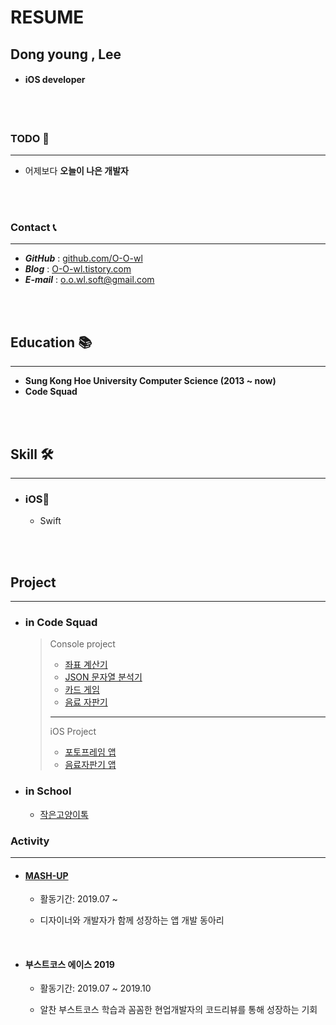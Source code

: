 # RESUME





## Dong young , Lee 

- ####  iOS developer

<br>

<br>

### TODO 🔭 

---

- 어제보다 **오늘이 나은 개발자**

<br><br>

### Contact 📞

---

- ***GitHub***  : [github.com/O-O-wl](https://github.com/O-O-wl)
- ***Blog*** : [O-O-wl.tistory.com](https://O-O-wl.tistory.com)
- ***E-mail***	: o.o.wl.soft@gmail.com

<br><br>

## Education 📚

---

-  **Sung Kong Hoe University  Computer Science  (2013 ~ now)**
-  **Code Squad**

<br><br>

## Skill 🛠

---

- ### iOS📱

  - Swift

<br><br>

## Project 

---

- ### in Code Squad

  > Console project 
  >
  > - [좌표 계산기](https://github.com/O-O-wl/swift-coordinate)
  > - [JSON 문자열 분석기](https://github.com/O-O-wl/swift-jsonparser)
  > - [카드 게임](https://github.com/O-O-wl/swift-cardgame)
  > - [음료 자판기](https://github.com/O-O-wl/swift--vendingmahcine)
  >
  > ---
  >
  > iOS Project
  >
  > - [포토프레임 앱](https://github.com/O-O-wl/swift-photoframe)
  > - [음료자판기 앱](https://github.com/O-O-wl/swift--vendingmahcineapp)

  

- ### in School

  - [작은고양이톡](https://github.com/smallcattalk/small-cat-talk)



### Activity

---

- #### [MASH-UP](https://github.com/mash-up-kr)

  - 활동기간: 2019.07 ~ 

  - 디자이너와 개발자가 함께 성장하는 앱 개발 동아리

    <br>

- #### 부스트코스 에이스 2019

  - 활동기간: 2019.07 ~ 2019.10

  - 알찬 부스트코스 학습과 꼼꼼한 현업개발자의 코드리뷰를 통해 성장하는 기회

    

    <br>